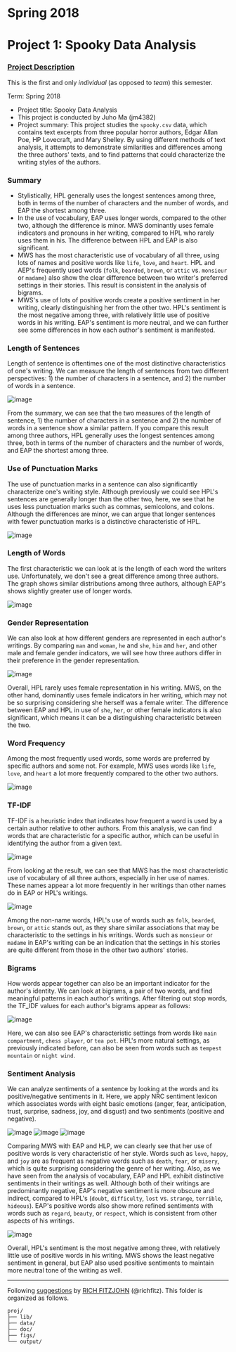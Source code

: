 # Spring 2018
# Project 1: Spooky Data Analysis

### [Project Description](doc/)
This is the first and only *individual* (as opposed to *team*) this semester. 

Term: Spring 2018

+ Project title: Spooky Data Analysis
+ This project is conducted by Juho Ma (jm4382)
+ Project summary: This project studies the `spooky.csv` data, which contains text excerpts from three popular horror authors, Edgar Allan Poe, HP Lovecraft, and Mary Shelley. By using different methods of text analysis, it attempts to demonstrate similarities and differences among the three authors' texts, and to find patterns that could characterize the writing styles of the authors.

### Summary

+ Stylistically, HPL generally uses the longest sentences among three, both in terms of the number of characters and the number of words, and EAP the shortest among three. 
+ In the use of vocabulary, EAP uses longer words, compared to the other two, although the difference is minor. MWS dominantly uses female indicators and pronouns in her writing, compared to HPL who rarely uses them in his. The difference between HPL and EAP is also significant.
+ MWS has the most characteristic use of vocabulary of all three, using lots of names and positive words like `life`, `love`, and `heart`. HPL and AEP's frequently used words (`folk`, `bearded`, `brown`, or `attic` vs. `monsieur` or `madame`) also show the clear difference between two writer's preferred settings in their stories. This result is consistent in the analysis of bigrams. 
+ MWS's use of lots of positive words create a positive sentiment in her writing, clearly distinguishing her from the other two. HPL's sentiment is the most negative among three, with relatively little use of positive words in his writing. EAP's sentiment is more neutral, and we can further see some differences in how each author's sentiment is manifested.

### Length of Sentences

Length of sentence is oftentimes one of the most distinctive characteristics of one's writing. We can measure the length of sentences from two different perspectives: 1) the number of characters in a sentence, and 2) the number of words in a sentence.

![image](figs/fig1.png)

From the summary, we can see that the two measures of the length of sentence, 1) the number of characters in a sentence and 2) the number of words in a sentence show a similar pattern. If you compare this result among three authors, HPL generally uses the longest sentences among three, both in terms of the number of characters and the number of words, and EAP the shortest among three. 

### Use of Punctuation Marks

The use of punctuation marks in a sentence can also significantly characterize one's writing style. Although previously we could see HPL's sentences are generally longer than the other two, here, we see that he uses less punctuation marks such as commas, semicolons, and colons. Although the differences are minor, we can argue that longer sentences with fewer punctuation marks is a distinctive characteristic of HPL.

![image](figs/fig2.png)

### Length of Words

The first characteristic we can look at is the length of each word the writers use. Unfortunately, we don't see a great difference among three authors. The graph shows similar distributions among three authors, although EAP's shows slightly greater use of longer words.

![image](figs/fig3.png)

### Gender Representation

We can also look at how different genders are represented in each author's writings. By comparing `man` and `woman`, `he` and `she`, `him` and `her`, and other male and female gender indicators, we will see how three authors differ in their preference in the gender representation.

![image](figs/fig4.png)

Overall, HPL rarely uses female representation in his writing. MWS, on the other hand, dominantly uses female indicators in her writing, which may not be so surprising considering she herself was a female writer. The difference between EAP and HPL in use of `she`, `her`, or other female indicators is also significant, which means it can be a distinguishing characteristic between the two.

### Word Frequency

Among the most frequently used words, some words are preferred by specific authors and some not. For example, MWS uses words like `life`, `love`, and `heart` a lot more frequently compared to the other two authors.

![image](figs/fig5.png)

### TF-IDF

TF-IDF is a heuristic index that indicates how frequent a word is used by a certain author relative to other authors. From this analysis, we can find words that are characteristic for a specific author, which can be useful in identifying the author from a given text.

![image](figs/fig6.png)

From looking at the result, we can see that MWS has the most characteristic use of vocabulary of all three authors, especially in her use of names. These names appear a lot more frequently in her writings than other names do in EAP or HPL's writings. 

![image](figs/fig7.png)

Among the non-name words, HPL's use of words such as `folk`, `bearded`, `brown`, or `attic` stands out, as they share similar associations that may be characteristic to the settings in his writings. Words such as `monsieur` or `madame` in EAP's writing can be an indication that the settings in his stories are quite different from those in the other two authors' stories.

### Bigrams

How words appear together can also be an important indicator for the author's identity. We can look at bigrams, a pair of two words, and find meaningful patterns in each author's writings. After filtering out stop words, the TF_IDF values for each author's bigrams appear as follows:

![image](figs/fig8.png)

Here, we can also see EAP's characteristic settings from words like `main compartment`, `chess player`, or `tea pot`. HPL's more natural settings, as previously indicated before, can also be seen from words such as `tempest mountain` or `night wind`.

### Sentiment Analysis

We can analyze sentiments of a sentence by looking at the words and its positive/negative sentiments in it. Here, we apply NRC sentiment lexicon which associates words with eight basic emotions (anger, fear, anticipation, trust, surprise, sadness, joy, and disgust) and two sentiments (positive and negative).

![image](figs/fig9.png)
![image](figs/fig10.png)
![image](figs/fig11.png)

Comparing MWS with EAP and HLP, we can clearly see that her use of positive words is very characteristic of her style. Words such as `love`, `happy`, and `joy` are as frequent as negative words such as `death`, `fear`, or `misery`, which is quite surprising considering the genre of her writing. Also, as we have seen from the analysis of vocabulary, EAP and HPL exhibit distinctive sentiments in their writings as well. Although both of their writings are predominantly negative, EAP's negative sentiment is more obscure and indirect, compared to HPL's (`doubt`, `difficulty`, `lost` vs. `strange`, `terrible`, `hideous`). EAP's positive words also show more refined sentiments with words such as `regard`, `beauty`, or `respect`, which is consistent from other aspects of his writings.

![image](figs/fig12.png)

Overall, HPL's sentiment is the most negative among three, with relatively little use of positive words in his writing. MWS shows the least negative sentiment in general, but EAP also used positive sentiments to maintain more neutral tone of the writing as well.

---

Following [suggestions](http://nicercode.github.io/blog/2013-04-05-projects/) by [RICH FITZJOHN](http://nicercode.github.io/about/#Team) (@richfitz). This folder is organized as follows.

```
proj/
├── lib/
├── data/
├── doc/
├── figs/
└── output/
```
